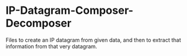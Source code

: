 # IP-Datagram-Composer-Decomposer
Files to create an IP datagram from given data, and then to extract that information from that very datagram.
